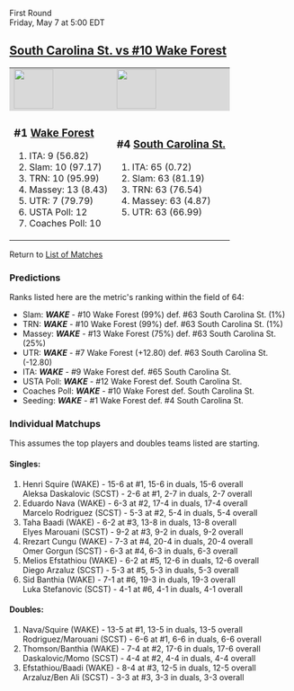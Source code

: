 First Round  
Friday, May 7 at 5:00 EDT
## [South Carolina St. vs #10 Wake Forest](https://www.ncaa.com/game/5833397) 

<table>  
<tr style="background-color: #d9d9d9 !important"><td><a href="../"><img src="https://www.ncaa.com/sites/default/files/images/logos/schools/w/wake-forest.70.png" width="70" height="70" /></a></td><td><a href="../"><img src="https://www.ncaa.com/sites/default/files/images/logos/schools/s/south-carolina-st.70.png" width="70" height="70" /></a></td></tr>
<tr><td>  

<h3>#1 <a href="../">Wake Forest</a></h3>  

<ol>  
<li>ITA: 9 (56.82)</li>  
<li>Slam: 10 (97.17)</li>  
<li>TRN: 10 (95.99)</li>  
<li>Massey: 13 (8.43)</li>  
<li>UTR: 7 (79.79)</li>  
<li>USTA Poll: 12</li>  
<li>Coaches Poll: 10</li>  
</ol>  

</td><td>  

<h3>#4 <a href="../">South Carolina St.</a></h3>  

<ol>  
<li>ITA: 65 (0.72)</li>  
<li>Slam: 63 (81.19)</li>  
<li>TRN: 63 (76.54)</li>  
<li>Massey: 63 (4.87)</li>  
<li>UTR: 63 (66.99)</li>  
</ol>  

</td></tr></table>  

Return to [List of Matches](../index.md)  

### Predictions  

Ranks listed here are the metric's ranking within the field of 64:  
- Slam: ***WAKE*** - #10 Wake Forest (99%) def. #63 South Carolina St. (1%)  
- TRN: ***WAKE*** - #10 Wake Forest (99%) def. #63 South Carolina St. (1%)  
- Massey: ***WAKE*** - #13 Wake Forest (75%) def. #63 South Carolina St. (25%)  
- UTR: ***WAKE*** - #7 Wake Forest (+12.80) def. #63 South Carolina St. (-12.80)  
- ITA: ***WAKE*** - #9 Wake Forest def. #65 South Carolina St.  
- USTA Poll: ***WAKE*** - #12 Wake Forest def. South Carolina St.  
- Coaches Poll: ***WAKE*** - #10 Wake Forest def. South Carolina St.  
- Seeding: ***WAKE*** - #1 Wake Forest def. #4 South Carolina St.  

### Individual Matchups  

This assumes the top players and doubles teams listed are starting.  

#### Singles:  
1. Henri Squire (WAKE) - 15-6 at #1, 15-6 in duals, 15-6 overall  
   Aleksa Daskalovic (SCST) - 2-6 at #1, 2-7 in duals, 2-7 overall
2. Eduardo Nava (WAKE) - 6-3 at #2, 17-4 in duals, 17-4 overall  
   Marcelo Rodriguez (SCST) - 5-3 at #2, 5-4 in duals, 5-4 overall
3. Taha Baadi (WAKE) - 6-2 at #3, 13-8 in duals, 13-8 overall  
   Elyes Marouani (SCST) - 9-2 at #3, 9-2 in duals, 9-2 overall
4. Rrezart Cungu (WAKE) - 7-3 at #4, 20-4 in duals, 20-4 overall  
   Omer Gorgun (SCST) - 6-3 at #4, 6-3 in duals, 6-3 overall
5. Melios Efstathiou (WAKE) - 6-2 at #5, 12-6 in duals, 12-6 overall  
   Diego Arzaluz (SCST) - 5-3 at #5, 5-3 in duals, 5-3 overall
6. Sid Banthia (WAKE) - 7-1 at #6, 19-3 in duals, 19-3 overall  
   Luka Stefanovic (SCST) - 4-1 at #6, 4-1 in duals, 4-1 overall

#### Doubles:  
1. Nava/Squire (WAKE) - 13-5 at #1, 13-5 in duals, 13-5 overall  
   Rodriguez/Marouani (SCST) - 6-6 at #1, 6-6 in duals, 6-6 overall
2. Thomson/Banthia (WAKE) - 7-4 at #2, 17-6 in duals, 17-6 overall  
   Daskalovic/Momo (SCST) - 4-4 at #2, 4-4 in duals, 4-4 overall
3. Efstathiou/Baadi (WAKE) - 8-4 at #3, 12-5 in duals, 12-5 overall  
   Arzaluz/Ben Ali (SCST) - 3-3 at #3, 3-3 in duals, 3-3 overall